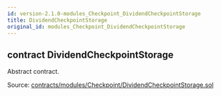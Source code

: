 ```yaml
---
id: version-2.1.0-modules_Checkpoint_DividendCheckpointStorage
title: DividendCheckpointStorage
original_id: modules_Checkpoint_DividendCheckpointStorage
---
```


<div class="contract-doc"><div class="contract"><h2 class="contract-header"><span class="contract-kind">contract</span> DividendCheckpointStorage</h2><p class="description">Abstract contract.</p><div class="source">Source: <a href="https://github.com/PolymathNetwork/polymath-core/blob/v2.1.0/contracts/modules/Checkpoint/DividendCheckpointStorage.sol" target="_blank">contracts/modules/Checkpoint/DividendCheckpointStorage.sol</a></div></div></div>
